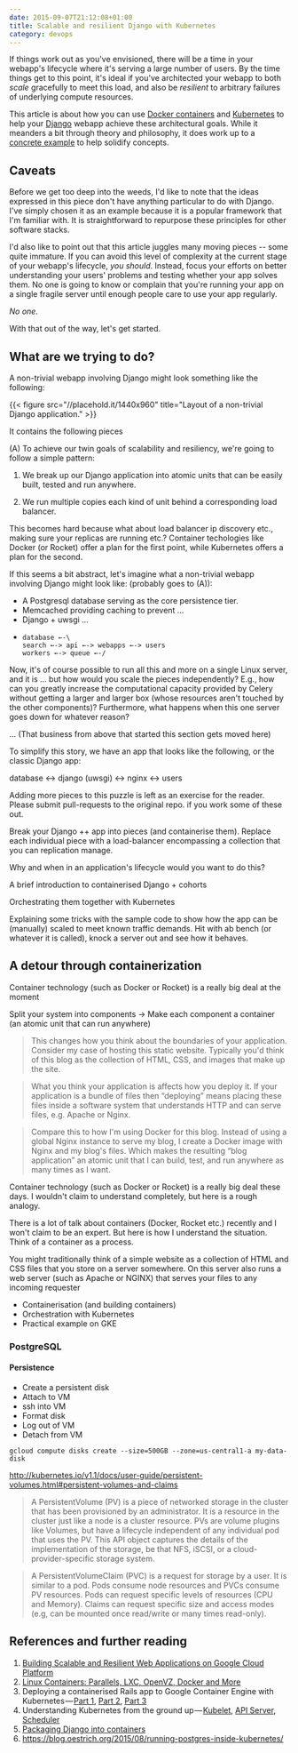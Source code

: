 ```yaml
---
date: 2015-09-07T21:12:08+01:00
title: Scalable and resilient Django with Kubernetes
category: devops
---
```


If things work out as you've envisioned, there will be a time in your
webapp's lifecycle where it's serving a large number of users. By the
time things get to this point, it's ideal if you've architected your
webapp to both *scale* gracefully to meet this load, and also be
*resilient* to arbitrary failures of underlying compute resources.

This article is about how you can use [Docker
containers][docker-containers] and [Kubernetes][kubernetes] to help
your [Django][django] webapp achieve these architectural goals. While
it meanders a bit through theory and philosophy, it does work up to a
[concrete example][example] to help solidify concepts.

## Caveats

Before we get too deep into the weeds, I'd like to note that the ideas
expressed in this piece don't have anything particular to do with
Django. I've simply chosen it as an example because it is a popular
framework that I'm familiar with. It is straightforward to repurpose
these principles for other software stacks.

I'd also like to point out that this article juggles many moving
pieces -- some quite immature. If you can avoid this level of
complexity at the current stage of your webapp's lifecycle, *you
should*. Instead, focus your efforts on better understanding your
users' problems and testing whether your app solves them. No one is
going to know or complain that you're running your app on a single
fragile server until enough people care to use your app regularly.

*No one.*

With that out of the way, let's get started.

## What are we trying to do?

A non-trivial webapp involving Django might look something like the
following:

{{< figure src="//placehold.it/1440x960" title="Layout of a non-trivial Django application." >}}

It contains the following pieces

(A) To achieve our twin goals of scalability and resiliency, we're going
to follow a simple pattern:

1. We break up our Django application into atomic units that can be
easily built, tested and run anywhere.

2. We run multiple copies each kind of unit behind a corresponding
load balancer.

This becomes hard because what about load balancer ip discovery etc.,
making sure your replicas are running etc.? Container techologies like
Docker (or Rocket) offer a plan for the first point, while Kubernetes
offers a plan for the second.

If this seems a bit abstract, let's imagine what a non-trivial webapp
involving Django might look like: (probably goes to (A)):

* A Postgresql database serving as the core persistence tier.
* Memcached providing caching to prevent …
* Django + uwsgi …
* ```
  database ←-\
  search ←-> api ←-> webapps ←-> users
  workers ←-> queue ←-/
  ```

Now, it's of course possible to run all this and more on a single
Linux server, and it is … but how would you scale the pieces
independently? E.g., how can you greatly increase the computational
capacity provided by Celery without getting a larger and larger box
(whose resources aren't touched by the other components)? Furthermore,
what happens when this one server goes down for whatever reason?

… (That business from above that started this section gets moved here)

To simplify this story, we have an app that looks like the following,
or the classic Django app:

database <-> django (uwsgi) <-> nginx <-> users

Adding more pieces to this puzzle is left as an exercise for the
reader. Please submit pull-requests to the original repo. if you work
some of these out.

Break your Django ++ app into pieces (and containerise them). Replace
each individual piece with a load-balancer encompassing a collection
that you can replication manage.

Why and when in an application's lifecycle would you want to do this?

A brief introduction to containerised Django + cohorts

Orchestrating them together with Kubernetes

Explaining some tricks with the sample code to show how the app can be
(manually) scaled to meet known traffic demands. Hit with ab bench (or
whatever it is called), knock a server out and see how it behaves.

## A detour through containerization

Container technology (such as Docker or Rocket) is a really big deal
at the moment

Split your system into components -> Make each component a container
(an atomic unit that can run anywhere)

> This changes how you think about the boundaries of your
  application. Consider my case of hosting this static
  website. Typically you'd think of this blog as the collection of
  HTML, CSS, and images that make up the site.

> What you think your application is affects how you deploy it. If
  your application is a bundle of files then “deploying” means placing
  these files inside a software system that understands HTTP and can
  serve files, e.g. Apache or Nginx.

> Compare this to how I'm using Docker for this blog. Instead of using
  a global Nginx instance to serve my blog, I create a Docker image
  with Nginx and my blog's files. Which makes the resulting “blog
  application” an atomic unit that I can build, test, and run anywhere
  as many times as I want.

Container technology (such as Docker or Rocket) is a really big deal
these days. I wouldn't claim to understand completely, but here is a
rough analogy.

There is a lot of talk about containers (Docker, Rocket etc.) recently
and I won't claim to be an expert. But here is how I understand the
situation. Think of a container as a process.

You might traditionally think of a simple website as a collection of
HTML and CSS files that you store on a server somewhere. On this
server also runs a web server (such as Apache or NGINX) that serves
your files to any incoming requester

* Containerisation (and building containers)
* Orchestration with Kubernetes
* Practical example on GKE

### PostgreSQL

#### Persistence

- Create a persistent disk
- Attach to VM
- ssh into VM
- Format disk
- Log out of VM
- Detach from VM

```
gcloud compute disks create --size=500GB --zone=us-central1-a my-data-disk
```

http://kubernetes.io/v1.1/docs/user-guide/persistent-volumes.html#persistent-volumes-and-claims

> A PersistentVolume (PV) is a piece of networked storage in the
  cluster that has been provisioned by an administrator. It is a
  resource in the cluster just like a node is a cluster resource. PVs
  are volume plugins like Volumes, but have a lifecycle independent of
  any individual pod that uses the PV. This API object captures the
  details of the implementation of the storage, be that NFS, iSCSI, or
  a cloud-provider-specific storage system.

> A PersistentVolumeClaim (PVC) is a request for storage by a user. It
  is similar to a pod. Pods consume node resources and PVCs consume PV
  resources. Pods can request specific levels of resources (CPU and
  Memory). Claims can request specific size and access modes (e.g, can
  be mounted once read/write or many times read-only).

## References and further reading

1. [Building Scalable and Resilient Web Applications on Google Cloud
Platform][gcp-scalable-webapps]
2. [Linux Containers: Parallels, LXC, OpenVZ, Docker and
More][linux-containers]
3. Deploying a containerised Rails app to Google Container Engine with
Kubernetes — [Part 1][kubernetes-rails-1], [Part
2][kubernetes-rails-2], [Part 3][kubernetes-rails-3]
4. Understanding Kubernetes from the ground up — [Kubelet][kubernetes-kubelet],
[API Server][kubernetes-api-server], [Scheduler][kubernetes-scheduler]
5. [Packaging Django into containers][django-container]
6. https://blog.oestrich.org/2015/08/running-postgres-inside-kubernetes/

[example]: https://github.com/hnarayanan/django-k8s
[linux-containers]: http://aucouranton.com/2014/06/13/linux-containers-parallels-lxc-openvz-docker-and-more/
[docker-containers]: https://www.docker.com/what-docker
[kubernetes]: http://kubernetes.io
[django]: https://www.djangoproject.com
[gcp-scalable-webapps]: https://cloud.google.com/solutions/scalable-and-resilient-apps
[kubernetes-rails-1]: http://www.thagomizer.com/blog/2015/05/12/basic-docker-rails-app.html
[kubernetes-rails-2]: http://www.thagomizer.com/blog/2015/07/01/kubernetes-and-deploying-to-google-container-engine.html
[kubernetes-rails-3]: http://www.thagomizer.com/blog/2015/08/18/k8s_secrets.html
[kubernetes-kubelet]: http://kamalmarhubi.com/blog/2015/08/27/what-even-is-a-kubelet/
[kubernetes-api-server]: http://kamalmarhubi.com/blog/2015/09/06/kubernetes-from-the-ground-up-the-api-server/
[kubernetes-scheduler]: http://kamalmarhubi.com/blog/2015/11/17/kubernetes-from-the-ground-up-the-scheduler/
[django-container]: http://michal.karzynski.pl/blog/2015/04/19/packaging-django-applications-as-docker-container-images/
